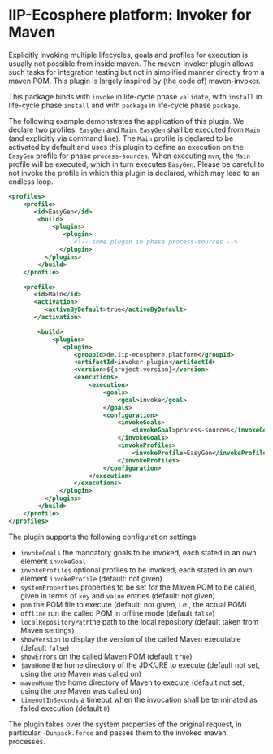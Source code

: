 # IIP-Ecosphere platform: Invoker for Maven

Explicitly invoking multiple lifecycles, goals and profiles for execution is usually not possible from inside maven. The maven-invoker plugin allows such tasks for integration testing but not in simplified manner directly from a maven POM. This plugin is largely inspired by (the code of) maven-invoker.

This package binds with `invoke` in life-cycle phase `validate`, with `install` in life-cycle phase `install` and with `package` in life-cycle phase `package`.

The following example demonstrates the application of this plugin. We declare two profiles, `EasyGen` and `Main`. `EasyGen` shall be executed from `Main` (and explicitly via command line). The `Main` profile is declared to be activated by default and uses this plugin to define an execution on the `EasyGen` profile for phase `process-sources`. When executing `mvn`, the `Main` profile will be executed, which in turn executes `EasyGen`. Please be careful to not invoke the profile in which this plugin is declared, which may lead to an endless loop.


  ```xml
  <profiles>
      <profile>
         <id>EasyGen</id>
          <build>
              <plugins>
                 <plugin>
                    <!-- some plugin in phase process-sources -->
                </plugin>
            </plugins>
          </build>
      </profile>

      <profile>
         <id>Main</id>
         <activation>
            <activeByDefault>true</activeByDefault>
         </activation>

          <build>
              <plugins>
                 <plugin>
                    <groupId>de.iip-ecosphere.platform</groupId>
                    <artifactId>invoker-plugin</artifactId>
                    <version>${project.version}</version>
                    <executions>
                        <execution>
                            <goals>
                                <goal>invoke</goal>
                            </goals>
                            <configuration>
                                <invokeGoals>
                                    <invokeGoal>process-sources</invokeGoal>
                                </invokeGoals>
                                <invokeProfiles>
                                    <invokeProfile>EasyGen</invokeProfile>
                                </invokeProfiles>
                            </configuration>
                        </execution>
                    </executions>
                </plugin>
            </plugins>
          </build>
      </profile>
  </profiles>
  ```

The plugin supports the following configuration settings:
  - `invokeGoals` the mandatory goals to be invoked, each stated in an own element `invokeGoal`
  - `invokeProfiles` optional profiles to be invoked, each stated in an own element `invokeProfile` (default: not given)
  - `systemProperties` properties to be set for the Maven POM to be called, given in terms of `key` and `value` entries (default: not given)
  - `pom` the POM file to execute (default: not given, i.e., the actual POM)
  - `offline` run the called POM in offline mode (default `false`)
  - `localRepositoryPath`the path to the local repository (default taken from Maven settings)
  - `showVersion` to display the version of the called Maven executable (default `false`)
  - `showErrors` on the called Maven POM (default `true`)
  - `javaHome` the home directory of the JDK/JRE to execute (default not set, using the one Maven was called on)
  - `mavenHome` the home directory of Maven to execute (default not set, using the one Maven was called on)
  - `timeoutInSeconds` a timeout when the invocation shall be terminated as failed execution (default `0`)
  
The plugin takes over the system properties of the original request, in particular `-Dunpack.force` and passes them to the invoked maven processes.
